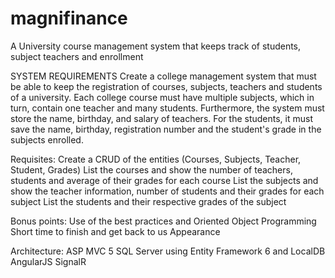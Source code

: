 # magnifinance
A University course management system that keeps track of students, subject teachers and enrollment


SYSTEM REQUIREMENTS
Create a college management system that must be able to keep the registration of courses, subjects, teachers and students of a university. Each college course must have multiple subjects, which in turn, contain one teacher and many students. Furthermore, the system must store the name, birthday, and salary of teachers. For the students, it must save the name, birthday, registration number and the student's grade in the subjects enrolled.

Requisites:
Create a CRUD of the entities (Courses, Subjects, Teacher, Student, Grades)
List the courses and show the number of teachers, students and average of their grades for each course
List the subjects and show the teacher information, number of students and their grades for each subject
List the students and their respective grades of the subject

Bonus points:
Use of the best practices and Oriented Object Programming
Short time to finish and get back to us
Appearance

Architecture:
ASP MVC 5
SQL Server using Entity Framework 6 and LocalDB
AngularJS
SignalR

